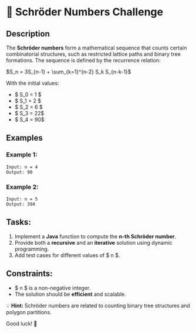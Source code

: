 # 🎯 Schröder Numbers Challenge

## Description
The **Schröder numbers** form a mathematical sequence that counts certain combinatorial structures, such as restricted lattice paths and binary tree formations. The sequence is defined by the recurrence relation:

$S_n = 3S_{n-1} + \sum_{k=1}^{n-2} S_k S_{n-k-1}$

With the initial values:
- $ S_0 = 1 $
- $ S_1 = 2 $
- $ S_2 = 6 $
- $ S_3 = 22$
- $ S_4 = 90$

## Examples
### Example 1:
```
Input: n = 4  
Output: 90  
```

### Example 2:
```
Input: n = 5  
Output: 394  
```

## Tasks:
1. Implement a **Java** function to compute the **n-th Schröder number**.
2. Provide both a **recursive** and an **iterative** solution using dynamic programming.
3. Add test cases for different values of $ n $.

## Constraints:
- $ n $ is a non-negative integer.
- The solution should be **efficient** and scalable.

💡 **Hint:** Schröder numbers are related to counting binary tree structures and polygon partitions.

Good luck! 🚀

